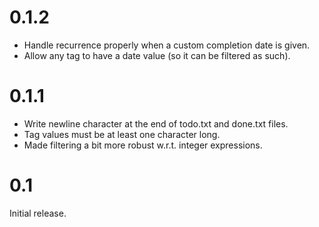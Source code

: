 0.1.2
=====

* Handle recurrence properly when a custom completion date is given.
* Allow any tag to have a date value (so it can be filtered as such).

0.1.1
=====

* Write newline character at the end of todo.txt and done.txt files.
* Tag values must be at least one character long.
* Made filtering a bit more robust w.r.t. integer expressions.

0.1
===

Initial release.
